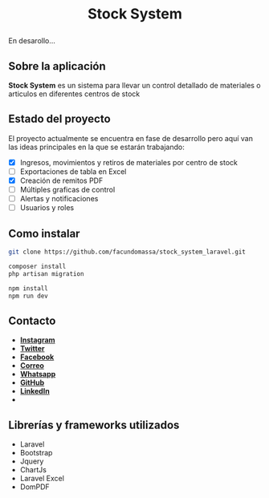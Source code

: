 # <p align="center">Stock System</p>
En desarollo...
## Sobre la aplicación
**Stock System** es un sistema para llevar un control detallado de materiales o articulos en diferentes centros de stock

## Estado del proyecto
El proyecto actualmente se encuentra en fase de desarrollo pero aquí van las ideas principales en la que se estarán trabajando:
 - [x] Ingresos, movimientos y retiros de materiales por centro de stock
 - [ ] Exportaciones de tabla en Excel
 - [x] Creación de remitos PDF
 - [ ] Múltiples graficas de control
 - [ ] Alertas y notificaciones
 - [ ] Usuarios y roles

## Como instalar
```bash
git clone https://github.com/facundomassa/stock_system_laravel.git
```
```bash
composer install
php artisan migration
```
```bash
npm install
npm run dev
```
## Contacto
- **[Instagram](https://www.instagram.com/facu_massa1)**
- **[Twitter](https://twitter.com/FacuMassa11)**
- **[Facebook](https://www.facebook.com/facundo.massa11)**
- **[Correo](mailto:massafacundo11@gmail.com)**
- **[Whatsapp](https://wa.link/ctk5y4)**
- **[GitHub](https://github.com/facundomassa)**
- **[LinkedIn](https://www.linkedin.com/in/facundo-massa-bba110162)**
- 
## Librerías y frameworks utilizados
* Laravel
* Bootstrap
* Jquery
* ChartJs
* Laravel Excel
* DomPDF
